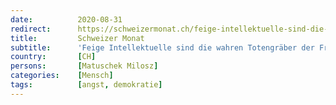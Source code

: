 ```yaml
---
date:          2020-08-31
redirect:      https://schweizermonat.ch/feige-intellektuelle-sind-die-wahren-totengraeber-der-freiheit/
title:         Schweizer Monat
subtitle:      'Feige Intellektuelle sind die wahren Totengräber der Freiheit'
country:       [CH]
persons:       [Matuschek Milosz]
categories:    [Mensch]
tags:          [angst, demokratie]
---
```

